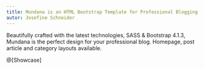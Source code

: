 ```yaml
---
title: Mundana is an HTML Bootstrap Template for Professional Blogging
autor: Josefine Schneider
---
```


Beautifully crafted with the latest technologies, SASS & Bootstrap 4.1.3, Mundana is the perfect design for your professional blog. Homepage, post article and category layouts available.

@[Showcase]
